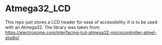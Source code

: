 # Atmega32_LCD
This repo just stores a LCD header for ease of accessibility. It is to be used with an Atmega32. The library was taken from: https://electrosome.com/interfacing-lcd-atmega32-microcontroller-atmel-studio/
